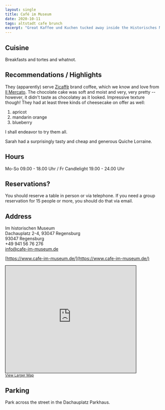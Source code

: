```yaml
---
layout: single
title: Café im Museum
date: 2020-10-11
tags: altstadt cafe brunch
excerpt: "Great Kaffee und Kuchen tucked away inside the Historisches Museum"
---
```


## Cuisine ##
Breakfasts and tortes and whatnot. 

## Recommendations / Highlights ##
They (apparently) serve [Zicaffè](https://www.zicaffe.com/en/) brand coffee, which we know and love from [Il Mercato](https://ilmercato-italiano.de/).  The chocolate cake was soft and moist and very, very pretty -- however, it didn't taste as chocolatey as it looked.  Impressive texture though!  They had at least three kinds of cheesecake on offer as well:  

1. apricot
2. mandarin orange
3. blueberry

I shall endeavor to try them all.

Sarah had a surprisingly tasty and cheap and generous Quiche Lorraine.

## Hours ##
Mo-So 09.00 - 18.00 Uhr / Fr Candlelight 19.00 - 24.00 Uhr

## Reservations? ##
You should reserve a table in person or via telephone.  If you need a group reservation for 15 people or more, you should do that via email.

## Address ##
Im historischen Museum  
Dachauplatz 2-4, 93047 Regensburg  
93047 Regensburg  
+49 941 56 76 276  
info@cafe-im-museum.de
 
[https://www.cafe-im-museum.de/](https://www.cafe-im-museum.de/)


<iframe width="425" height="350" frameborder="0" scrolling="no" marginheight="0" marginwidth="0" src="https://www.openstreetmap.org/export/embed.html?bbox=12.101070284843447%2C49.01723119685216%2C12.103323340415955%2C49.01849771731321&amp;layer=mapnik&amp;marker=49.017864461110996%2C12.1021968126297" style="border: 1px solid black"></iframe><br/><small><a href="https://www.openstreetmap.org/?mlat=49.01786&amp;mlon=12.10220#map=19/49.01786/12.10220">View Larger Map</a></small>

## Parking ##
Park across the street in the Dachauplatz Parkhaus.
